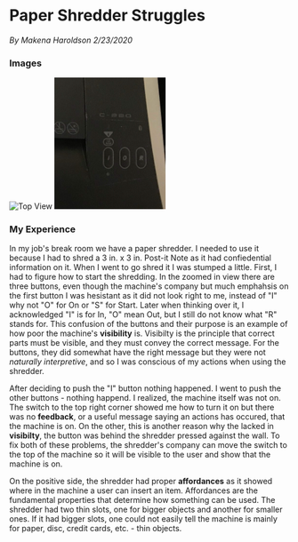 
# Paper Shredder Struggles 
*By Makena Haroldson*
*2/23/2020*

### Images

<img src="/assets/Shredder.png" alt="Top View" width="400"/>

<img src="/assets/Shredder_zoom.jpg" alt="Up Cloose View" width="200"/>


### My Experience

In my job's break room we have a paper shredder. I needed to use it because I had to shred a 3 in. x 3 in. Post-it Note as it had confiedential information on it. When I went to go shred it I was stumped a little. First, I had to figure how to start the shredding. In the zoomed in view there are three buttons, even though the machine's company but much emphahsis on the first button I was hesistant as it did not look right to me, instead of "I" why not "O" for On or "S" for Start. Later when thinking over it, I acknowledged "I" is for In, "O" mean Out, but I still do not know what "R" stands for. This confusion of the buttons and their purpose is an example of how poor the machine's **visibility** is. Visibilty is the principle that correct parts must be visible, and they must convey the correct message. For the buttons, they did somewhat have the right message but they were not *naturally interpretive*, and so I was conscious of my actions when using the shredder.

After deciding to push the "I" button nothing happened. I went to push the other buttons - nothing happend. I realized, the machine itself was not on. The switch to the top right corner showed me how to turn it on but there was no **feedback**, or a useful message saying an actions has occured, that the machine is on. On the other, this is another reason why the lacked in **visibilty**, the button was behind the shredder pressed against the wall. To fix both of these problems, the shredder's company can move the switch to the top of the machine so it will be visible to the user and show that the machine is on.

On the positive side, the shredder had proper **affordances** as it showed where in the machine a user can insert an item. Affordances are the fundamental properties that determine how something can be used. The shredder had two thin slots, one for bigger objects and another for smaller ones. If it had bigger slots, one could not easily tell the machine is mainly for paper, disc, credit cards, etc. - thin objects. 